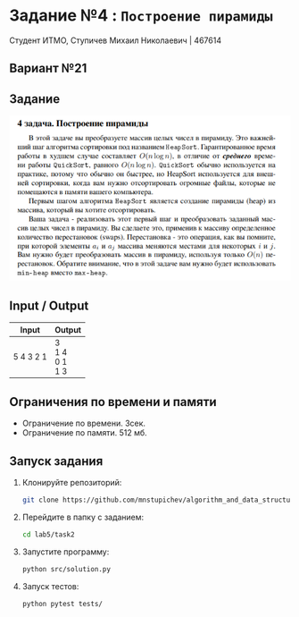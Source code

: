 # Задание №4 : `Построение пирамиды`

Студент ИТМО, Ступичев Михаил Николаевич | 467614

## Вариант №21

## Задание

![img.png](task.png)

## Input / Output

| Input     | Output                    |
|-----------|---------------------------|
| 5 4 3 2 1 | 3<br/>1 4<br/>0 1<br/>1 3 |

## Ограничения по времени и памяти

- Ограничение по времени. 3сек.
- Ограничение по памяти. 512 мб.

## Запуск задания

1. Клонируйте репозиторий:
   ```bash
   git clone https://github.com/mnstupichev/algorithm_and_data_structures.git
   ```
2. Перейдите в папку с заданием:
   ```bash
   cd lab5/task2
   ```
3. Запустите программу:
   ```bash
   python src/solution.py
   ```

4. Запуск тестов:
   ```bash
   python pytest tests/
   ```